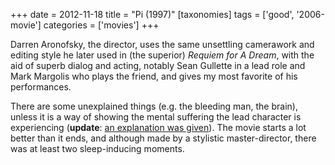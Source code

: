 +++
date = 2012-11-18
title = "Pi (1997)"
[taxonomies]
tags = ['good', '2006-movie']
categories = ['movies']
+++

Darren Aronofsky, the director, uses the same unsettling camerawork and
editing style he later used in (the superior) *Requiem for A Dream*,
with the aid of superb dialog and acting, notably Sean Gullette in a
lead role and Mark Margolis who plays the friend, and gives my most
favorite of his performances.

There are some unexplained things (e.g. the bleeding man, the brain),
unless it is a way of showing the mental suffering the lead character is
experiencing (**update**: [an explanation was given]). The movie starts
a lot better than it ends, and although made by a stylistic
master-director, there was at least two sleep-inducing moments.

  [an explanation was given]: http://stackexchange.com/a/9540/105
